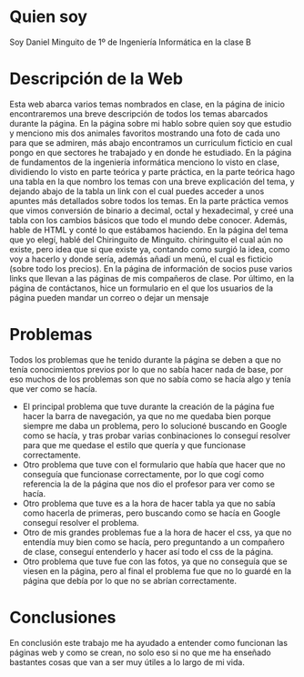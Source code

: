 # Quien soy
Soy Daniel Minguito de 1º de Ingeniería Informática en la clase B
# Descripción de la Web
Esta web abarca varios temas nombrados en clase, en la página de inicio encontraremos una breve descripción de todos los temas abarcados durante la página. 
En la página sobre mi hablo sobre quien soy que estudio y menciono mis dos animales favoritos mostrando una foto de cada uno para que se admiren, más abajo encontramos un curriculum ficticio en cual pongo en que sectores he trabajado y en donde he estudiado.
En la página de fundamentos de la ingeniería informática menciono lo visto en clase, dividiendo lo visto en parte teórica y parte práctica, en la parte teórica hago una tabla en la que nombro los temas con una breve explicación del tema, y dejando abajo de la tabla un link con el cual puedes acceder a unos apuntes más detallados sobre todos los temas. En la parte práctica vemos que vimos conversión de binario a decimal, octal y hexadecimal, y creé una tabla con los cambios básicos que todo el mundo debe conocer. Además, hable de HTML y conté lo que estábamos haciendo.
En la página del tema que yo elegí, hablé del Chiringuito de Minguito. chiringuito el cual aún no existe, pero idea que si que existe ya, contando como surgió la idea, como voy a hacerlo y donde sería, además añadí un menú, el cual es ficticio (sobre todo los precios).
En la página de información de socios puse varios links que llevan a las páginas de mis compañeros de clase.
Por último, en la página de contáctanos, hice un formulario en el que los usuarios de la página pueden mandar un correo o dejar un mensaje
# Problemas
Todos los problemas que he tenido durante la página se deben a que no tenía conocimientos previos por lo que no sabía hacer nada de base, por eso muchos de los problemas son que no sabía como se hacía algo y tenía que ver como se hacía.
- El principal problema que tuve durante la creación de la página fue hacer la barra de navegación, ya que no me quedaba bien porque siempre me daba un problema, pero lo solucioné buscando en Google como se hacía, y tras probar varias conbinaciones lo conseguí resolver para que me quedase el estilo que quería y que funcionase correctamente.
- Otro problema que tuve con el formulario que había que hacer que no conseguía que funcionase correctamente, por lo que cogí como referencia la de la página que nos dio el profesor para ver como se hacía.
- Otro problema que tuve es a la hora de hacer tabla ya que no sabía como hacerla de primeras, pero buscando como se hacía en Google conseguí resolver el problema.
- Otro de mis grandes problemas fue a la hora de hacer el css, ya que no entendía muy bien como se hacía, pero preguntando a un compañero de clase, conseguí entenderlo y hacer así todo el css de la página.
- Otro problema que tuve fue con las fotos, ya que no conseguía que se viesen en la página, pero al final el problema fue que no lo guardé en la página que debía por lo que no se abrían correctamente.
# Conclusiones
En conclusión este trabajo me ha ayudado a entender como funcionan las páginas web y como se crean, no solo eso si no que me ha enseñado bastantes cosas que van a ser muy útiles a lo largo de mi vida.
